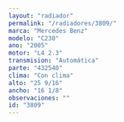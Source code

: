 ```yaml
---
layout: "radiador"
permalink: "/radiadores/3809/"
marca: "Mercedes Benz"
modelo: "C230"
ano: "2005"
motor: "L4 2.3"
transmision: "Automática"
parte: "432540"
clima: "Con clima"
alto: "25 9/16"
ancho: "16 1/8"
observaciones: ""
id: "3809"
---
```


